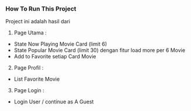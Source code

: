 ### How To Run This Project
Project ini adalah hasil dari 

1. Page Utama : 
- State Now Playing Movie Card (limit 6)
- State Popular Movie Card (limit 30) dengan fitur load more per 6 Movie
- Add to Favorite setiap Card Movie

2. Page Profil :
- List Favorite Movie

3. Page Login :
- Login User / continue as A Guest